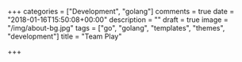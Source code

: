 +++
categories = ["Development", "golang"]
comments = true
date = "2018-01-16T15:50:08+00:00"
description = ""
draft = true
image = "/img/about-bg.jpg"
tags = ["go", "golang", "templates", "themes", "development"]
title = "Team Play"

+++
